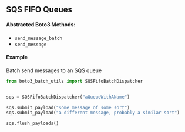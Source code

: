 ## SQS FIFO Queues
#### Abstracted Boto3 Methods:
* `send_message_batch`
* `send_message`

#### Example
Batch send messages to an SQS queue
```python
from boto3_batch_utils import SQSFifoBatchDispatcher


sqs = SQSFifoBatchDispatcher("aQueueWithAName")

sqs.submit_payload("some message of some sort")
sqs.submit_payload("a different message, probably a similar sort")

sqs.flush_payloads()
```